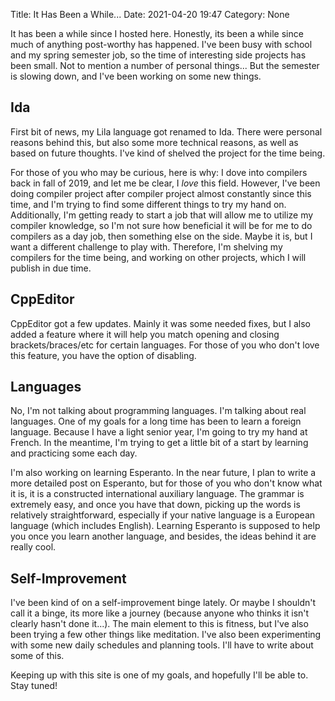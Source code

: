 Title: It Has Been a While...
Date: 2021-04-20 19:47
Category: None

It has been a while since I hosted here. Honestly, its been a while since much of anything post-worthy has happened. I've been busy with school and my spring semester job, so the time of interesting side projects has been small. Not to mention a number of personal things... But the semester is slowing down, and I've been working on some new things.

## Ida

First bit of news, my Lila language got renamed to Ida. There were personal reasons behind this, but also some more technical reasons, as well as based on future thoughts. I've kind of shelved the project for the time being.

For those of you who may be curious, here is why: I dove into compilers back in fall of 2019, and let me be clear, I *love* this field. However, I've been doing compiler project after compiler project almost constantly since this time, and I'm trying to find some different things to try my hand on. Additionally, I'm getting ready to start a job that will allow me to utilize my compiler knowledge, so I'm not sure how beneficial it will be for me to do compilers as a day job, then something else on the side. Maybe it is, but I want a different challenge to play with. Therefore, I'm shelving my compilers for the time being, and working on other projects, which I will publish in due time.

## CppEditor

CppEditor got a few updates. Mainly it was some needed fixes, but I also added a feature where it will help you match opening and closing brackets/braces/etc for certain languages. For those of you who don't love this feature, you have the option of disabling.

## Languages

No, I'm not talking about programming languages. I'm talking about real languages. One of my goals for a long time has been to learn a foreign language. Because I have a light senior year, I'm going to try my hand at French. In the meantime, I'm trying to get a little bit of a start by learning and practicing some each day.

I'm also working on learning Esperanto. In the near future, I plan to write a more detailed post on Esperanto, but for those of you who don't know what it is, it is a constructed international auxiliary language. The grammar is extremely easy, and once you have that down, picking up the words is relatively straightforward, especially if your native language is a European language (which includes English). Learning Esperanto is supposed to help you once you learn another language, and besides, the ideas behind it are really cool.

## Self-Improvement

I've been kind of on a self-improvement binge lately. Or maybe I shouldn't call it a binge, its more like a journey (because anyone who thinks it isn't clearly hasn't done it...). The main element to this is fitness, but I've also been trying a few other things like meditation. I've also been experimenting with some new daily schedules and planning tools. I'll have to write about some of this.

Keeping up with this site is one of my goals, and hopefully I'll be able to. Stay tuned!


